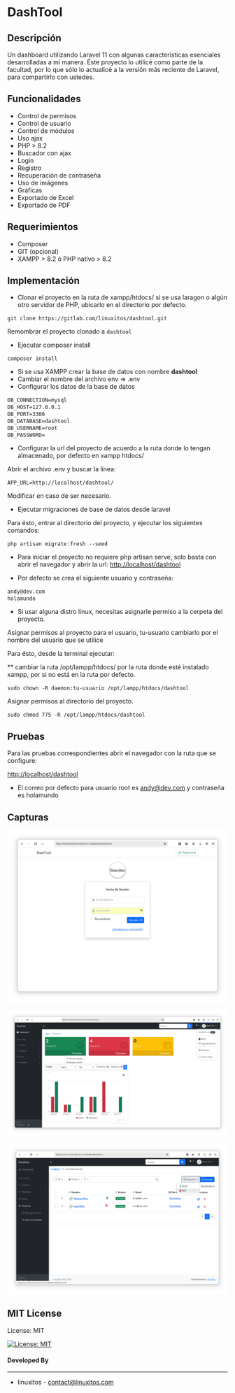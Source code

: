 # DashTool



## Descripción

Un dashboard utilizando Laravel 11 con algunas características esenciales desarrolladas a mi manera. Éste proyecto lo utilicé como parte de la facultad, por lo que sólo lo actualicé a la versión más reciente de Laravel, para compartirlo con ustedes.

## Funcionalidades

- Control de permisos
- Control de usuario
- Control de módulos
- Uso ajax
- PHP > 8.2
- Buscador con ajax
- Login
- Registro
- Recuperación de contraseña
- Uso de imágenes
- Gráficas
- Exportado de Excel
- Exportado de PDF

## Requerimientos

- Composer
- GIT (opcional)
- XAMPP > 8.2 ó PHP nativo > 8.2

## Implementación
- Clonar el proyecto en la ruta de xampp/htdocs/ si se usa laragon o algún otro servidor de PHP, ubicarlo en el directorio por defecto.

```
git clone https://gitlab.com/linuxitos/dashtool.git
```

Remombrar el proyecto clonado a `dashtool` 

- Ejecutar composer install

```
composer install
```

- Si se usa XAMPP crear la base de datos con nombre **dashtool**
- Cambiar el nombre del archivo env => .env
- Configurar los datos de la base de datos

```
DB_CONNECTION=mysql
DB_HOST=127.0.0.1
DB_PORT=3306
DB_DATABASE=dashtool
DB_USERNAME=root
DB_PASSWORD=
```

- Configurar la url del proyecto de acuerdo a la ruta donde lo tengan almacenado, por defecto en xampp htdocs/

Abrir el archivo .env y buscar la línea:

```
APP_URL=http://localhost/dashtool/
```

Modificar en caso de ser necesario.


- Ejecutar migraciones de base de datos desde laravel

Para ésto, entrar al directorio del proyecto, y ejecutar los siguientes comandos:

```
php artisan migrate:fresh --seed
```

- Para iniciar el proyecto no requiere php artisan serve, solo basta con abrir el navegador y abrir la url: <http://localhost/dashtool>

- Por defecto se crea el siguiente usuario y contraseña:

```
andy@dev.com
holamundo
```

- Si usar alguna distro linux, necesitas asignarle permiso a la cerpeta del proyecto.

Asignar permisos al proyecto para el usuario, tu-usuario cambiarlo por el nombre del usuario que se utilice

Para ésto, desde la terminal ejecutar:

** cambiar la ruta /opt/lampp/htdocs/ por la ruta donde esté instalado xampp, por si no está en la ruta por defecto.

```
sudo chown -R daemon:tu-usuario /opt/lampp/htdocs/dashtool
```

Asignar permisos al directorio del proyecto.

```
sudo chmod 775 -R /opt/lampp/htdocs/dashtool
```


## Pruebas
Para las pruebas correspondientes abrir el navegador con la ruta que se configure:

<http://localhost/dashtool>

* El correo por defecto para usuario root es andy@dev.com y contraseña es holamundo

## Capturas

![alt tag](a.png)

![alt tag](b.png)

![alt tag](c.png)

## MIT License

License: MIT

[![License: MIT](https://img.shields.io/badge/License-MIT-yellow.svg)](https://opensource.org/licenses/MIT)

#### Developed By
----------------
 * linuxitos - <contact@linuxitos.com>